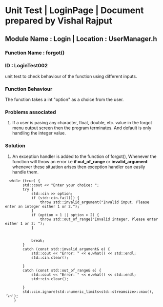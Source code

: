 # Unit Test | LoginPage | Document prepared by Vishal Rajput
## Module Name : Login | Location : UserManager.h
### Function Name : forgot()
### ID : LoginTest002


unit test to check behaviour of the function using different inputs.

### Function Behaviour
The function takes a int "option" as a choice from the user.

### Problems associated
1) If a user is pasing any character, float, double, etc. value in the forgot menu output screen then the program terminates. And default is only handling the integer value.

### Solution
1) An exception handler is added to the function of forgot(), Whenever the function will throw an error i.e __if out_of_range__ or __invalid_argument__ whenever these situation arises then exception handler can easily handle them.

```
  while (true) {
        std::cout << "Enter your choice: ";
        try {
            std::cin >> option;
            if (std::cin.fail()) {
                throw std::invalid_argument("Invalid input. Please enter an integer either 1 or 2.");
            }
            if (option < 1 || option > 2) {
                throw std::out_of_range("Invalid integer. Please enter either 1 or 2: ");
            }
        
           
            break; 
        }
        catch (const std::invalid_argument& e) {
            std::cout << "Error: " << e.what() << std::endl;
            std::cin.clear(); 
           
        }
        catch (const std::out_of_range& e) {
            std::cout << "Error: " << e.what() << std::endl;
            std::cin.clear(); 
         
        }
        std::cin.ignore(std::numeric_limits<std::streamsize>::max(), '\n');
    }
```